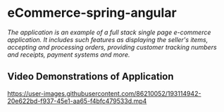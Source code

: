 # eCommerce-spring-angular
_The application is an example of a full stack single page e-commerce application. It includes such features as displaying the seller's items, accepting and processing orders, providing customer tracking numbers and receipts, payment systems and more._ <br>

## Video Demonstrations of Application

https://user-images.githubusercontent.com/86210052/193114942-20e622bd-f937-45e1-aa65-f4bfc479533d.mp4

